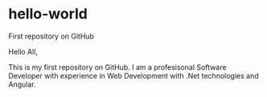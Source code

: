 # hello-world
First repository on GitHub

Hello All,

This is my first repository on GitHub. I am a profesisonal Software Developer with experience in Web Development with .Net technologies and Angular.
